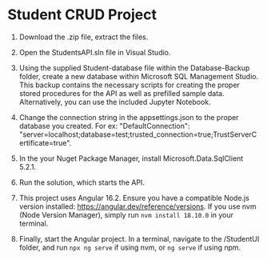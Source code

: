 # Student CRUD Project

1. Download the .zip file, extract the files. 

2. Open the StudentsAPI.sln file in Visual Studio.

3. Using the supplied Student-database file within the Database-Backup folder, create a new database within Microsoft SQL Management Studio. This backup contains the necessary scripts for creating the proper stored procedures for the API as well as prefilled sample data. Alternatively, you can use the included Jupyter Notebook.

4. Change the connection string in the appsettings.json to the proper database you created. For ex: 
"DefaultConnection": "server=localhost;database=test;trusted_connection=true;TrustServerCertificate=true".

5. In the your Nuget Package Manager, install Microsoft.Data.SqlClient 5.2.1.

6. Run the solution, which starts the API.

7. This project uses Angular 16.2. Ensure you have a compatible Node.js version installed: https://angular.dev/reference/versions. If you use nvm (Node Version Manager), simply run ``nvm install 18.10.0`` in your terminal.

8. Finally, start the Angular project. In a terminal, navigate to the /StudentUI folder, and run ``npx ng serve`` if using nvm, or ``ng serve`` if using npm.
